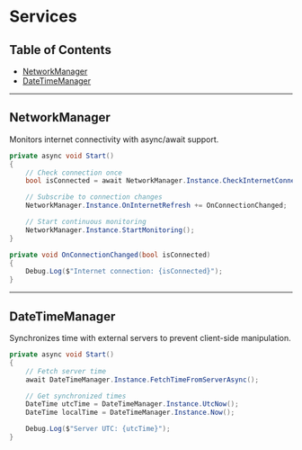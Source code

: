 # Services

## Table of Contents

- [NetworkManager](#networkmanager)
- [DateTimeManager](#datetimemanager)

---

## NetworkManager

Monitors internet connectivity with async/await support.

```csharp
private async void Start()
{
    // Check connection once
    bool isConnected = await NetworkManager.Instance.CheckInternetConnectionAsync();

    // Subscribe to connection changes
    NetworkManager.Instance.OnInternetRefresh += OnConnectionChanged;

    // Start continuous monitoring
    NetworkManager.Instance.StartMonitoring();
}

private void OnConnectionChanged(bool isConnected)
{
    Debug.Log($"Internet connection: {isConnected}");
}
```

---

## DateTimeManager

Synchronizes time with external servers to prevent client-side manipulation.

```csharp
private async void Start()
{
    // Fetch server time
    await DateTimeManager.Instance.FetchTimeFromServerAsync();

    // Get synchronized times
    DateTime utcTime = DateTimeManager.Instance.UtcNow();
    DateTime localTime = DateTimeManager.Instance.Now();

    Debug.Log($"Server UTC: {utcTime}");
}
```
